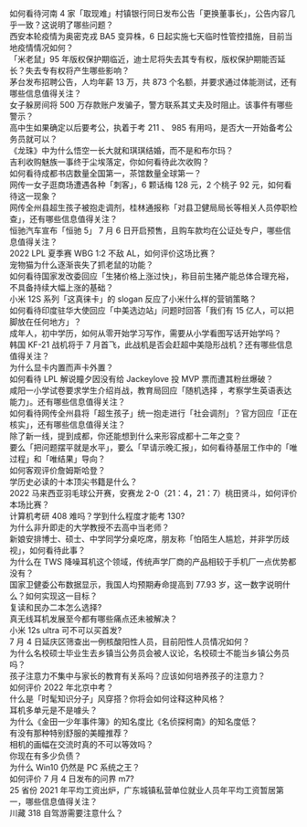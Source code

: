 如何看待河南 4 家「取现难」村镇银行同日发布公告「更换董事长」，公告内容几乎一致？这说明了哪些问题？  
西安本轮疫情为奥密克戎 BA5 变异株，6 日起实施七天临时性管控措施，目前当地疫情情况如何？  
「米老鼠」95 年版权保护期临近，迪士尼将失去其专有权，版权保护期能否延长？失去专有权将产生哪些影响？  
茅台发布招聘公告，人均年薪 13 万，共 873 个名额，并要求通过体能测试，还有哪些信息值得关注？  
女子躲房间将 500 万存款账户发骗子，警方联系其丈夫及时阻止。该事件有哪些警示？  
高中生如果确定以后要考公，执着于考 211 、 985 有用吗，是否大一开始备考公务员就可以？  
《龙珠》中为什么悟空一长大就和琪琪结婚，而不是和布尔玛？  
吉利收购魅族一事终于尘埃落定，你如何看待此次收购？  
如何看待成都书店数量全国第一，茶馆数量全球第一？  
网传一女子逛商场遭遇各种「刺客」，6 颗话梅 128 元，2 个桃子 92 元，如何看待这一现象？  
网传全州县超生孩子被抱走调剂，桂林通报称「对县卫健局局长等相关人员停职检查」，还有哪些信息值得关注？  
恒驰汽车宣布「恒驰 5」 7 月 6 日开启预售，且购车款均在公证处专户，哪些信息值得关注？  
2022 LPL 夏季赛 WBG 1:2 不敌 AL，如何评价这场比赛？  
宠物猫为什么逐渐丧失了抓老鼠的功能？  
如何看待国家发改委回应「生猪价格上涨过快」，称目前生猪产能总体合理充裕，不具备持续大幅上涨的基础？  
小米 12S 系列「这真徕卡」的 slogan 反应了小米什么样的营销策略？  
如何看待印度驻华大使回应「中美选边站」问题时回答「我们有 15 亿人，可以把脚放在任何地方」？  
成年人，初中学历，如何从零开始学习写作，需要从小学看图写话开始学吗？  
韩国 KF-21 战机将于 7 月首飞，此战机是否会赶超中美隐形战机？还有哪些信息值得关注？  
为什么显卡内置而声卡外置？  
如何看待 LPL 解说瞳夕因没有给 Jackeylove 投 MVP 票而遭其粉丝爆破？  
咸阳一小学试卷要求学生介绍肖战，教育局回应「随机选择 ，考察学生英语表达能力」。还有哪些信息值得关注？  
如何看待网传全州县将「超生孩子」统一抱走进行「社会调剂」？官方回应「正在核实」，还有哪些信息值得关注？  
除了新一线，提到成都，你还能想到什么来形容成都十二年之变？  
要么「把问题摆平就是水平」，要么「早请示晚汇报」，如何看待基层工作中的「唯过程」和「唯结果」导向？  
如何客观评价詹姆斯哈登？  
学历史必读的十本顶尖书籍是什么？  
2022 马来西亚羽毛球公开赛，安赛龙 2-0（21：4，21：7）桃田贤斗，如何评价本场比赛？  
计算机考研 408 难吗？学到什么程度才能考 130?  
为什么非升即走的大学教授不去高中当老师？  
新娘安排博士、硕士、中学同学分桌吃席，朋友称「怕陌生人尴尬，并非学历歧视」，如何看待此事？  
为什么在 TWS 降噪耳机这个领域，传统声学厂商的产品相较于手机厂一点优势都没有？  
国家卫健委公布数据显示，我国人均预期寿命提高到 77.93 岁，这一数字说明什么？如何实现这一目标？  
复读和民办二本怎么选择?  
真无线耳机发展至今都有哪些痛点还未被解决？  
小米 12s ultra 可不可以买首发?  
7 月 4 日延庆区筛查出一例核酸阳性人员，目前阳性人员情况如何？  
为什么名校硕士毕业生去乡镇当公务员会被人议论，名校硕士不能当乡镇公务员吗？  
孩子注意力不集中与家长的教育有关系吗？应该如何培养孩子的注意力？  
如何评价 2022 年北京中考？  
什么是「时髦知识分子」风穿搭？你将会如何诠释这种风格？  
耳机多单元是不是噱头？  
为什么《金田一少年事件簿》的知名度比《名侦探柯南》的知名度低？  
有没有那种特别舒服的美瞳推荐？  
相机的画幅在交流时真的不可以等效吗？  
你现在有多少负债？  
为什么 Win10 仍然是 PC 系统之王？  
如何评价 7 月 4 日发布的问界 m7?  
25 省份 2021 年平均工资出炉，广东城镇私营单位就业人员年平均工资暂居第一，哪些信息值得关注？  
川藏 318 自驾游需要注意什么？  
